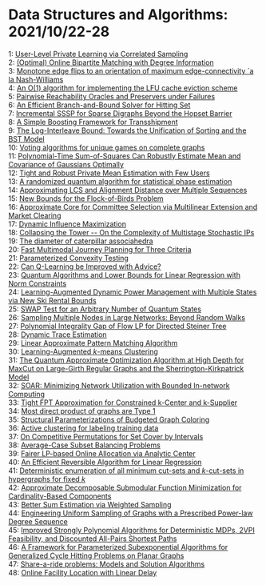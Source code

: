 # Data Structures and Algorithms: 2021/10/22-28  
1: [User-Level Private Learning via Correlated Sampling](https://doi.org/10.48550/arXiv.2110.11208)  
2: [(Optimal) Online Bipartite Matching with Degree Information](https://doi.org/10.48550/arXiv.2110.11439)  
3: [Monotone edge flips to an orientation of maximum edge-connectivity \`a  la Nash-Williams](https://doi.org/10.48550/arXiv.2110.11585)  
4: [An O(1) algorithm for implementing the LFU cache eviction scheme](https://doi.org/10.48550/arXiv.2110.11602)  
5: [Pairwise Reachability Oracles and Preservers under Failures](https://doi.org/10.48550/arXiv.2110.11613)  
6: [An Efficient Branch-and-Bound Solver for Hitting Set](https://doi.org/10.48550/arXiv.2110.11697)  
7: [Incremental SSSP for Sparse Digraphs Beyond the Hopset Barrier](https://doi.org/10.48550/arXiv.2110.11712)  
8: [A Simple Boosting Framework for Transshipment](https://doi.org/10.48550/arXiv.2110.11723)  
9: [The Log-Interleave Bound: Towards the Unification of Sorting and the BST  Model](https://doi.org/10.48550/arXiv.2110.11836)  
10: [Voting algorithms for unique games on complete graphs](https://doi.org/10.48550/arXiv.2110.11851)  
11: [Polynomial-Time Sum-of-Squares Can Robustly Estimate Mean and Covariance  of Gaussians Optimally](https://doi.org/10.48550/arXiv.2110.11853)  
12: [Tight and Robust Private Mean Estimation with Few Users](https://doi.org/10.48550/arXiv.2110.11876)  
13: [A randomized quantum algorithm for statistical phase estimation](https://doi.org/10.48550/arXiv.2110.12071)  
14: [Approximating LCS and Alignment Distance over Multiple Sequences](https://doi.org/10.48550/arXiv.2110.12402)  
15: [New Bounds for the Flock-of-Birds Problem](https://doi.org/10.48550/arXiv.2110.12452)  
16: [Approximate Core for Committee Selection via Multilinear Extension and  Market Clearing](https://doi.org/10.48550/arXiv.2110.12499)  
17: [Dynamic Influence Maximization](https://doi.org/10.48550/arXiv.2110.12602)  
18: [Collapsing the Tower -- On the Complexity of Multistage Stochastic IPs](https://doi.org/10.48550/arXiv.2110.12743)  
19: [The diameter of caterpillar associahedra](https://doi.org/10.48550/arXiv.2110.12928)  
20: [Fast Multimodal Journey Planning for Three Criteria](https://doi.org/10.48550/arXiv.2110.12954)  
21: [Parameterized Convexity Testing](https://doi.org/10.48550/arXiv.2110.13012)  
22: [Can Q-Learning be Improved with Advice?](https://doi.org/10.48550/arXiv.2110.13052)  
23: [Quantum Algorithms and Lower Bounds for Linear Regression with Norm  Constraints](https://doi.org/10.48550/arXiv.2110.13086)  
24: [Learning-Augmented Dynamic Power Management with Multiple States via New  Ski Rental Bounds](https://doi.org/10.48550/arXiv.2110.13116)  
25: [SWAP Test for an Arbitrary Number of Quantum States](https://doi.org/10.48550/arXiv.2110.13261)  
26: [Sampling Multiple Nodes in Large Networks: Beyond Random Walks](https://doi.org/10.48550/arXiv.2110.13324)  
27: [Polynomial Integrality Gap of Flow LP for Directed Steiner Tree](https://doi.org/10.48550/arXiv.2110.13350)  
28: [Dynamic Trace Estimation](https://doi.org/10.48550/arXiv.2110.13752)  
29: [Linear Approximate Pattern Matching Algorithm](https://doi.org/10.48550/arXiv.2110.13802)  
30: [Learning-Augmented $k$-means Clustering](https://doi.org/10.48550/arXiv.2110.14094)  
31: [The Quantum Approximate Optimization Algorithm at High Depth for MaxCut  on Large-Girth Regular Graphs and the Sherrington-Kirkpatrick Model](https://doi.org/10.48550/arXiv.2110.14206)  
32: [SOAR: Minimizing Network Utilization with Bounded In-network Computing](https://doi.org/10.48550/arXiv.2110.14224)  
33: [Tight FPT Approximation for Constrained k-Center and k-Supplier](https://doi.org/10.48550/arXiv.2110.14242)  
34: [Most direct product of graphs are Type 1](https://doi.org/10.48550/arXiv.2110.14453)  
35: [Structural Parameterizations of Budgeted Graph Coloring](https://doi.org/10.48550/arXiv.2110.14498)  
36: [Active clustering for labeling training data](https://doi.org/10.48550/arXiv.2110.14521)  
37: [On Competitive Permutations for Set Cover by Intervals](https://doi.org/10.48550/arXiv.2110.14528)  
38: [Average-Case Subset Balancing Problems](https://doi.org/10.48550/arXiv.2110.14607)  
39: [Fairer LP-based Online Allocation via Analytic Center](https://doi.org/10.48550/arXiv.2110.14621)  
40: [An Efficient Reversible Algorithm for Linear Regression](https://doi.org/10.48550/arXiv.2110.14717)  
41: [Deterministic enumeration of all minimum cut-sets and $k$-cut-sets in  hypergraphs for fixed $k$](https://doi.org/10.48550/arXiv.2110.14815)  
42: [Approximate Decomposable Submodular Function Minimization for  Cardinality-Based Components](https://doi.org/10.48550/arXiv.2110.14859)  
43: [Better Sum Estimation via Weighted Sampling](https://doi.org/10.48550/arXiv.2110.14948)  
44: [Engineering Uniform Sampling of Graphs with a Prescribed Power-law  Degree Sequence](https://doi.org/10.48550/arXiv.2110.15015)  
45: [Improved Strongly Polynomial Algorithms for Deterministic MDPs, 2VPI  Feasibility, and Discounted All-Pairs Shortest Paths](https://doi.org/10.48550/arXiv.2110.15070)  
46: [A Framework for Parameterized Subexponential Algorithms for Generalized  Cycle Hitting Problems on Planar Graphs](https://doi.org/10.48550/arXiv.2110.15098)  
47: [Share-a-ride problems: Models and Solution Algorithms](https://doi.org/10.48550/arXiv.2110.15152)  
48: [Online Facility Location with Linear Delay](https://doi.org/10.48550/arXiv.2110.15155)  